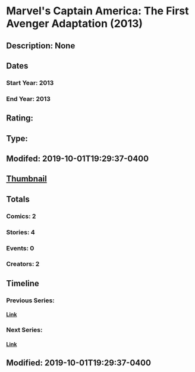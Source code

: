 # Marvel's Captain America: The First Avenger Adaptation (2013)
## Description: None
## Dates
### Start Year: 2013
### End Year: 2013
## Rating: 
## Type: 
## Modifed: 2019-10-01T19:29:37-0400
## [Thumbnail](http://i.annihil.us/u/prod/marvel/i/mg/6/e0/5d93a9189eb50.jpg)
## Totals
### Comics: 2
### Stories: 4
### Events: 0
### Creators: 2
## Timeline
### Previous Series: 
#### [Link]()
### Next Series: 
#### [Link]()
## Modified: 2019-10-01T19:29:37-0400
